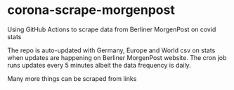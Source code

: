 # corona-scrape-morgenpost
Using GitHub Actions to scrape data from Berliner MorgenPost on covid stats
<p>The repo is auto-updated with Germany, Europe and World csv on stats when updates are happening on Berliner MorgenPost website. The cron job runs updates every 5 minutes albeit the data frequency is daily.</p>
<p> Many more things can be scraped from links </p>
